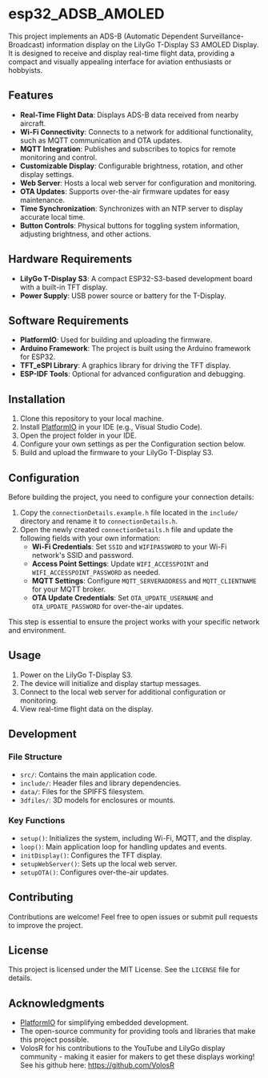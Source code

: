 # esp32_ADSB_AMOLED

This project implements an ADS-B (Automatic Dependent Surveillance-Broadcast) information display on the LilyGo T-Display S3 AMOLED Display. 
It is designed to receive and display real-time flight data, providing a compact and visually appealing interface for aviation enthusiasts or hobbyists.

## Features

- **Real-Time Flight Data**: Displays ADS-B data received from nearby aircraft.
- **Wi-Fi Connectivity**: Connects to a network for additional functionality, such as MQTT communication and OTA updates.
- **MQTT Integration**: Publishes and subscribes to topics for remote monitoring and control.
- **Customizable Display**: Configurable brightness, rotation, and other display settings.
- **Web Server**: Hosts a local web server for configuration and monitoring.
- **OTA Updates**: Supports over-the-air firmware updates for easy maintenance.
- **Time Synchronization**: Synchronizes with an NTP server to display accurate local time.
- **Button Controls**: Physical buttons for toggling system information, adjusting brightness, and other actions.

## Hardware Requirements

- **LilyGo T-Display S3**: A compact ESP32-S3-based development board with a built-in TFT display.
- **Power Supply**: USB power source or battery for the T-Display.

## Software Requirements

- **PlatformIO**: Used for building and uploading the firmware.
- **Arduino Framework**: The project is built using the Arduino framework for ESP32.
- **TFT_eSPI Library**: A graphics library for driving the TFT display.
- **ESP-IDF Tools**: Optional for advanced configuration and debugging.

## Installation

1. Clone this repository to your local machine.
2. Install [PlatformIO](https://platformio.org/) in your IDE (e.g., Visual Studio Code).
3. Open the project folder in your IDE.
4. Configure your own settings as per the Configuration section below.
5. Build and upload the firmware to your LilyGo T-Display S3.

## Configuration

Before building the project, you need to configure your connection details:

1. Copy the `connectionDetails.example.h` file located in the `include/` directory and rename it to `connectionDetails.h`.
2. Open the newly created `connectionDetails.h` file and update the following fields with your own information:
   - **Wi-Fi Credentials**: Set `SSID` and `WIFIPASSWORD` to your Wi-Fi network's SSID and password.
   - **Access Point Settings**: Update `WIFI_ACCESSPOINT` and `WIFI_ACCESSPOINT_PASSWORD` as needed.
   - **MQTT Settings**: Configure `MQTT_SERVERADDRESS` and `MQTT_CLIENTNAME` for your MQTT broker.
   - **OTA Update Credentials**: Set `OTA_UPDATE_USERNAME` and `OTA_UPDATE_PASSWORD` for over-the-air updates.

This step is essential to ensure the project works with your specific network and environment.

## Usage

1. Power on the LilyGo T-Display S3.
2. The device will initialize and display startup messages.
3. Connect to the local web server for additional configuration or monitoring.
4. View real-time flight data on the display.

## Development

### File Structure

- `src/`: Contains the main application code.
- `include/`: Header files and library dependencies.
- `data/`: Files for the SPIFFS filesystem.
- `3dfiles/`: 3D models for enclosures or mounts.

### Key Functions

- `setup()`: Initializes the system, including Wi-Fi, MQTT, and the display.
- `loop()`: Main application loop for handling updates and events.
- `initDisplay()`: Configures the TFT display.
- `setupWebServer()`: Sets up the local web server.
- `setupOTA()`: Configures over-the-air updates.

## Contributing

Contributions are welcome! Feel free to open issues or submit pull requests to improve the project.

## License

This project is licensed under the MIT License. See the `LICENSE` file for details.

## Acknowledgments

- [PlatformIO](https://platformio.org/) for simplifying embedded development.
- The open-source community for providing tools and libraries that make this project possible.
- VolosR for his contributions to the YouTube and LilyGo display community - making it easier for makers to get these displays working! See his github here: https://github.com/VolosR